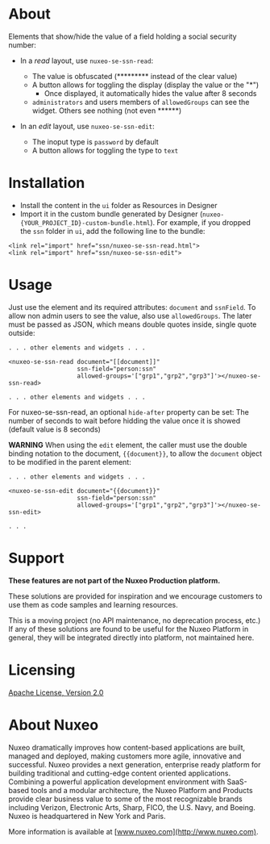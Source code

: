 # About

Elements that show/hide the value of a field holding a social security number:

* In a _read_ layout, use `nuxeo-se-ssn-read`:
  * The value is obfuscated (********* instead of the clear value)
  * A button allows for toggling the display (display the value or the "*")
    * Once displayed, it automatically hides the value after 8 seconds
  * `administrators` and users members of `allowedGroups` can see the widget. Others see nothing (not even ******)

* In an _edit_ layout, use `nuxeo-se-ssn-edit`:
  * The inoput type is `password` by default
  * A button allows for toggling the type to `text`


# Installation

* Install the content in the `ui` folder as Resources in Designer
* Import it in the custom bundle generated by Designer (`nuxeo-{YOUR_PROJECT_ID}-custom-bundle.html`). For example, if you dropped the `ssn` folder in `ui`, add the following line to the bundle:

```
<link rel="import" href="ssn/nuxeo-se-ssn-read.html">
<link rel="import" href="ssn/nuxeo-se-ssn-edit">
```

# Usage
Just use the element and its required attributes: `document` and `ssnField`. To allow non admin users to see the value, also use `allowedGroups`. The later must be passed as JSON, which means double quotes inside, single quote outside:

```
. . . other elements and widgets . . .

<nuxeo-se-ssn-read document="[[document]]"
                   ssn-field="person:ssn"
                   allowed-groups='["grp1","grp2","grp3"]'></nuxeo-se-ssn-read>

. . . other elements and widgets . . .
```
For nuxeo-se-ssn-read, an optional `hide-after` property can be set: The number of seconds to wait before hidding the value once it is showed (default value is 8 seconds)

**WARNING** When using the `edit` element, the caller must use the double binding notation to the document, `{{document}}`, to allow the `document` object to be modified in the parent element:

```
. . . other elements and widgets . . .

<nuxeo-se-ssn-edit document="{{document}}"
                   ssn-field="person:ssn"
                   allowed-groups='["grp1","grp2","grp3"]'></nuxeo-se-ssn-edit>

. . . 
```

# Support

**These features are not part of the Nuxeo Production platform.**

These solutions are provided for inspiration and we encourage customers to use them as code samples and learning resources.

This is a moving project (no API maintenance, no deprecation process, etc.) If any of these solutions are found to be useful for the Nuxeo Platform in general, they will be integrated directly into platform, not maintained here.

# Licensing

[Apache License, Version 2.0](http://www.apache.org/licenses/LICENSE-2.0)

# About Nuxeo

Nuxeo dramatically improves how content-based applications are built, managed and deployed, making customers more agile, innovative and successful. Nuxeo provides a next generation, enterprise ready platform for building traditional and cutting-edge content oriented applications. Combining a powerful application development environment with SaaS-based tools and a modular architecture, the Nuxeo Platform and Products provide clear business value to some of the most recognizable brands including Verizon, Electronic Arts, Sharp, FICO, the U.S. Navy, and Boeing. Nuxeo is headquartered in New York and Paris.

More information is available at [www.nuxeo.com](http://www.nuxeo.com).
